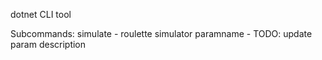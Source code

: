 dotnet CLI tool

Subcommands:
 simulate - roulette simulator
   paramname - TODO: update param description